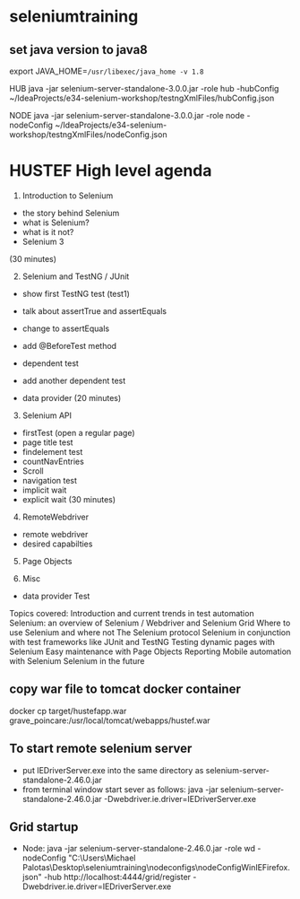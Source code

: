 # seleniumtraining

## set java version to java8
export JAVA_HOME=`/usr/libexec/java_home -v 1.8`

HUB
java -jar selenium-server-standalone-3.0.0.jar -role hub -hubConfig ~/IdeaProjects/e34-selenium-workshop/testngXmlFiles/hubConfig.json

NODE
java -jar selenium-server-standalone-3.0.0.jar -role node -nodeConfig ~/IdeaProjects/e34-selenium-workshop/testngXmlFiles/nodeConfig.json



# HUSTEF High level agenda 
1. Introduction to Selenium 
- the story behind Selenium 
- what is Selenium? 
- what is it not?  
- Selenium 3

(30 minutes) 


2. Selenium and TestNG / JUnit 
- show first TestNG test (test1) 
- talk about assertTrue and assertEquals 
- change to assertEquals 

- add @BeforeTest method 
- dependent test 
- add another dependent test 
- data provider 
(20 minutes) 

3. Selenium API 
- firstTest (open a regular page) 
- page title test 
- findelement test 
- countNavEntries 
- Scroll
- navigation test 
- implicit wait 
- explicit wait 
(30 minutes) 


4. RemoteWebdriver 
- remote webdriver 
- desired capabilties 

5. Page Objects

6. Misc
- data provider Test 



Topics covered:
Introduction and current trends in test automation
Selenium: an overview of Selenium / Webdriver and Selenium Grid
Where to use Selenium and where not
The Selenium protocol
Selenium in conjunction with test frameworks like JUnit and TestNG
Testing dynamic pages with Selenium
Easy maintenance with Page Objects
Reporting
Mobile automation with Selenium
Selenium in the future


## copy war file to tomcat docker container 
docker cp target/hustefapp.war grave_poincare:/usr/local/tomcat/webapps/hustef.war


## To start remote selenium server
- put IEDriverServer.exe into the same directory as selenium-server-standalone-2.46.0.jar
- from terminal window start sever as follows: java -jar selenium-server-standalone-2.46.0.jar -Dwebdriver.ie.driver=IEDriverServer.exe


## Grid startup
- Node: java -jar selenium-server-standalone-2.46.0.jar -role wd -nodeConfig "C:\Users\Michael Palotas\Desktop\seleniumtraining\nodeconfigs\nodeConfigWinIEFirefox.json" -hub http://localhost:4444/grid/register -Dwebdriver.ie.driver=IEDriverServer.exe

